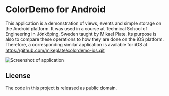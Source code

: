 # ColorDemo for Android

This application is a demonstration of views, events and simple storage on the Android platform. It was used
in a course at Technical School of Engineering in Jönköping, Sweden taught by Mikael Plate. Its purpose is
also to compare these operations to how they are done on the iOS platform. Therefore, a corresponding
similar application is available for iOS at https://github.com/mikeplate/colordemo-ios.git

![Screenshot of application](http://mobileapplab.se/images/colordemo-android.png)

## License

The code in this project is released as public domain.

